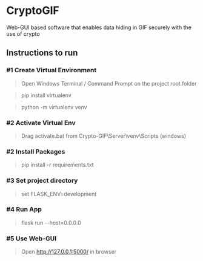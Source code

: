# **CryptoGIF**
Web-GUI based software that enables data hiding in GIF securely with the use of crypto

## **Instructions to run**

### #1 Create Virtual Environment

>Open Windows Terminal / Command Prompt on the project root folder

>pip install virtualenv

>python -m virtualenv venv

### #2 Activate Virtual Env

>Drag activate.bat from Crypto-GIF\Server\venv\Scripts (windows)

### #2 Install Packages

>pip install -r requirements.txt

### #3 Set project directory

>set FLASK_ENV=development

### #4 Run App

>flask run --host=0.0.0.0

### #5 Use Web-GUI

>Open http://127.0.0.1:5000/ in browser
